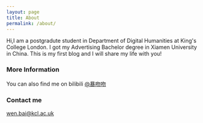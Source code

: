 ```yaml
---
layout: page
title: About
permalink: /about/
---
```


Hi,I am a postgradute student in Department of Digital Humanities at King's College London. I got my Advertising Bachelor degree in Xiamen University in China. This is my first blog and I will share my life with you!

### More Information

You can also find me on bilibili [@暴吻吻](https://space.bilibili.com/382993515)

### Contact me

[wen.bai@kcl.ac.uk](wen.bai@kcl.ac.uk)
